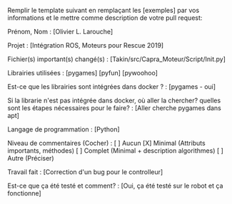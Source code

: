 Remplir le template suivant en remplaçant les [exemples] par vos informations et le mettre comme description de votre pull request:

Prénom, Nom : [Olivier L. Larouche]

Projet : [Intégration ROS, Moteurs pour Rescue 2019] 

Fichier(s) important(s) changé(s) : [Takin/src/Capra_Moteur/Script/Init.py]

Librairies utilisées : 
[pygames]
[pyfun]
[pywoohoo]

Est-ce que les librairies sont intégrées dans docker ? : 
[pygames - oui]

Si la librarie n'est pas intégrée dans docker, où aller la chercher?  quelles sont les étapes nécessaires pour le faire? : [Aller cherche pygames dans apt]

Langage de programmation : [Python]

Niveau de commentaires (Cocher) : 
[ ] Aucun
[X] Minimal (Attributs importants, méthodes)
[ ] Complet (Minimal + description algorithmes)
[ ] Autre (Préciser)

Travail fait : [Correction d'un bug pour le controlleur]

Est-ce que ça été testé et comment? : [Oui, ça été testé sur le robot et ça fonctionne]
